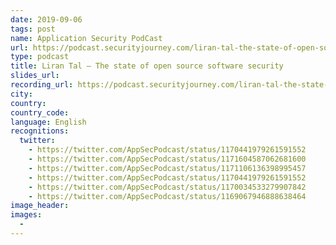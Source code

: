 ```yaml
---
date: 2019-09-06
tags: post
name: Application Security PodCast
url: https://podcast.securityjourney.com/liran-tal-the-state-of-open-source-software-security/
type: podcast
title: Liran Tal — The state of open source software security
slides_url:
recording_url: https://podcast.securityjourney.com/liran-tal-the-state-of-open-source-software-security/
city:
country:
country_code:
language: English
recognitions:
  twitter:
    - https://twitter.com/AppSecPodcast/status/1170441979261591552
    - https://twitter.com/AppSecPodcast/status/1171604587062681600
    - https://twitter.com/AppSecPodcast/status/1171106136398995457
    - https://twitter.com/AppSecPodcast/status/1170441979261591552
    - https://twitter.com/AppSecPodcast/status/1170034533279907842
    - https://twitter.com/AppSecPodcast/status/1169067946888638464
image_header:
images:
  -
---
```

